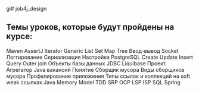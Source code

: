 ﻿gi# job4j_design

## Темы уроков, которые будут пройдены на курсе:
 Maven
 AssertJ
 Iterator
 Generic
 List
 Set 
 Map 
 Tree
 Ввод-вывод
 Socket
 Логгирование 
 Сериализация 
 Настройка PostgreSQL
 Create Update Insert
 Query
 Outer join
 Объекты базы данных
 JDBC
 Liquibase
 Проект. Агрегатор Java вакансий
 Понятие Сборщик мусора 
 Виды сборщиков мусора 
 Профелирование приложения 
 Типы ссылок и коллекций на soft weak ссылках 
 Java Memory Model 
 TDD
 SRP
 OCP
 LSP
 ISP
 SQL
 Spring

 


